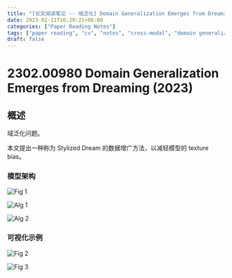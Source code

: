```yaml
---
title: "[论文阅读笔记 -- 域泛化] Domain Generalization Emerges from Dreaming (2023)"
date: 2023-02-11T16:29:21+08:00
categories: ["Paper Reading Notes"]
tags: ["paper reading", "cv", "notes", "cross-modal", "domain generalization"]
draft: false
---
```


# 2302.00980 Domain Generalization Emerges from Dreaming (2023)

## 概述

域泛化问题。  

本文提出一种称为 Stylized Dream 的数据增广方法，以减轻模型的 texture bias。  

### 模型架构

![Fig 1](/images/2023/PRN323/1.png)

![Alg 1](/images/2023/PRN323/A1.png)

![Alg 2](/images/2023/PRN323/A2.png)

### 可视化示例

![Fig 2](/images/2023/PRN323/2.png)

![Fig 3](/images/2023/PRN323/3.png)
